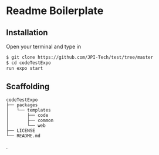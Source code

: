 # Readme Boilerplate

## Installation

Open your terminal and type in

```sh
$ git clone https://github.com/JPI-Tech/test/tree/master
$ cd codeTestExpo
run expo start
```

## Scaffolding

```text
codeTestExpo
├── packages
│   └── templates
│       ├── code
│       ├── common
│       └── web
├── LICENSE
└── README.md
```


.
